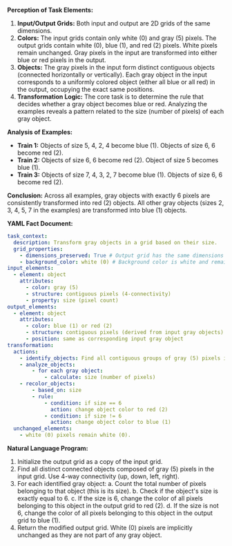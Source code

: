 **Perception of Task Elements:**

1.  **Input/Output Grids:** Both input and output are 2D grids of the same dimensions.
2.  **Colors:** The input grids contain only white (0) and gray (5) pixels. The output grids contain white (0), blue (1), and red (2) pixels. White pixels remain unchanged. Gray pixels in the input are transformed into either blue or red pixels in the output.
3.  **Objects:** The gray pixels in the input form distinct contiguous objects (connected horizontally or vertically). Each gray object in the input corresponds to a uniformly colored object (either all blue or all red) in the output, occupying the exact same positions.
4.  **Transformation Logic:** The core task is to determine the rule that decides whether a gray object becomes blue or red. Analyzing the examples reveals a pattern related to the size (number of pixels) of each gray object.

**Analysis of Examples:**

*   **Train 1:** Objects of size 5, 4, 2, 4 become blue (1). Objects of size 6, 6 become red (2).
*   **Train 2:** Objects of size 6, 6 become red (2). Object of size 5 becomes blue (1).
*   **Train 3:** Objects of size 7, 4, 3, 2, 7 become blue (1). Objects of size 6, 6 become red (2).

**Conclusion:** Across all examples, gray objects with exactly 6 pixels are consistently transformed into red (2) objects. All other gray objects (sizes 2, 3, 4, 5, 7 in the examples) are transformed into blue (1) objects.

**YAML Fact Document:**


```yaml
task_context:
  description: Transform gray objects in a grid based on their size.
  grid_properties:
    - dimensions_preserved: True # Output grid has the same dimensions as the input grid.
    - background_color: white (0) # Background color is white and remains unchanged.
input_elements:
  - element: object
    attributes:
      - color: gray (5)
      - structure: contiguous pixels (4-connectivity)
      - property: size (pixel count)
output_elements:
  - element: object
    attributes:
      - color: blue (1) or red (2)
      - structure: contiguous pixels (derived from input gray objects)
      - position: same as corresponding input gray object
transformation:
  actions:
    - identify_objects: Find all contiguous groups of gray (5) pixels in the input grid.
    - analyze_objects:
        - for each gray object:
            - calculate: size (number of pixels)
    - recolor_objects:
        - based_on: size
        - rule:
            - condition: if size == 6
              action: change object color to red (2)
            - condition: if size != 6
              action: change object color to blue (1)
  unchanged_elements:
    - white (0) pixels remain white (0).

```


**Natural Language Program:**

1.  Initialize the output grid as a copy of the input grid.
2.  Find all distinct connected objects composed of gray (5) pixels in the input grid. Use 4-way connectivity (up, down, left, right).
3.  For each identified gray object:
    a.  Count the total number of pixels belonging to that object (this is its size).
    b.  Check if the object's size is exactly equal to 6.
    c.  If the size is 6, change the color of all pixels belonging to this object in the output grid to red (2).
    d.  If the size is not 6, change the color of all pixels belonging to this object in the output grid to blue (1).
4.  Return the modified output grid. White (0) pixels are implicitly unchanged as they are not part of any gray object.